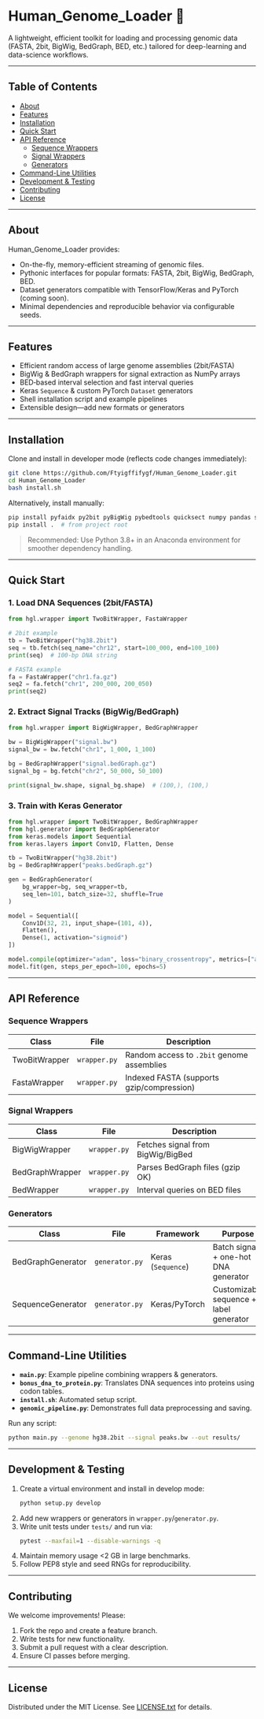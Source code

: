 # Human_Genome_Loader 🚀

A lightweight, efficient toolkit for loading and processing genomic data (FASTA, 2bit, BigWig, BedGraph, BED, etc.) tailored for deep-learning and data-science workflows.

---

## Table of Contents

- [About](#about)  
- [Features](#features)  
- [Installation](#installation)  
- [Quick Start](#quick-start)  
- [API Reference](#api-reference)  
  - [Sequence Wrappers](#sequence-wrappers)  
  - [Signal Wrappers](#signal-wrappers)  
  - [Generators](#generators)  
- [Command-Line Utilities](#command-line-utilities)  
- [Development & Testing](#development-testing)  
- [Contributing](#contributing)  
- [License](#license)  

---

## About

Human_Genome_Loader provides:

- On-the-fly, memory-efficient streaming of genomic files.  
- Pythonic interfaces for popular formats: FASTA, 2bit, BigWig, BedGraph, BED.  
- Dataset generators compatible with TensorFlow/Keras and PyTorch (coming soon).  
- Minimal dependencies and reproducible behavior via configurable seeds.  

---

## Features

- Efficient random access of large genome assemblies (2bit/FASTA)  
- BigWig & BedGraph wrappers for signal extraction as NumPy arrays  
- BED‐based interval selection and fast interval queries  
- Keras `Sequence` & custom PyTorch `Dataset` generators  
- Shell installation script and example pipelines  
- Extensible design—add new formats or generators  

---

## Installation

Clone and install in developer mode (reflects code changes immediately):

```bash
git clone https://github.com/Ftyigffifygf/Human_Genome_Loader.git
cd Human_Genome_Loader
bash install.sh
```

Alternatively, install manually:

```bash
pip install pyfaidx py2bit pyBigWig pybedtools quicksect numpy pandas scikit-learn tqdm
pip install .  # from project root
```

> Recommended: Use Python 3.8+ in an Anaconda environment for smoother dependency handling.

---

## Quick Start

### 1. Load DNA Sequences (2bit/FASTA)

```python
from hgl.wrapper import TwoBitWrapper, FastaWrapper

# 2bit example
tb = TwoBitWrapper("hg38.2bit")
seq = tb.fetch(seq_name="chr12", start=100_000, end=100_100)
print(seq)  # 100-bp DNA string

# FASTA example
fa = FastaWrapper("chr1.fa.gz")
seq2 = fa.fetch("chr1", 200_000, 200_050)
print(seq2)
```

### 2. Extract Signal Tracks (BigWig/BedGraph)

```python
from hgl.wrapper import BigWigWrapper, BedGraphWrapper

bw = BigWigWrapper("signal.bw")
signal_bw = bw.fetch("chr1", 1_000, 1_100)

bg = BedGraphWrapper("signal.bedGraph.gz")
signal_bg = bg.fetch("chr2", 50_000, 50_100)

print(signal_bw.shape, signal_bg.shape)  # (100,), (100,)
```

### 3. Train with Keras Generator

```python
from hgl.wrapper import TwoBitWrapper, BedGraphWrapper
from hgl.generator import BedGraphGenerator
from keras.models import Sequential
from keras.layers import Conv1D, Flatten, Dense

tb = TwoBitWrapper("hg38.2bit")
bg = BedGraphWrapper("peaks.bedGraph.gz")

gen = BedGraphGenerator(
    bg_wrapper=bg, seq_wrapper=tb,
    seq_len=101, batch_size=32, shuffle=True
)

model = Sequential([
    Conv1D(32, 21, input_shape=(101, 4)),
    Flatten(),
    Dense(1, activation="sigmoid")
])

model.compile(optimizer="adam", loss="binary_crossentropy", metrics=["accuracy"])
model.fit(gen, steps_per_epoch=100, epochs=5)
```

---

## API Reference

### Sequence Wrappers

| Class             | File               | Description                                      |
|-------------------|--------------------|--------------------------------------------------|
| TwoBitWrapper     | `wrapper.py`       | Random access to `.2bit` genome assemblies       |
| FastaWrapper      | `wrapper.py`       | Indexed FASTA (supports gzip/compression)        |

### Signal Wrappers

| Class             | File               | Description                                      |
|-------------------|--------------------|--------------------------------------------------|
| BigWigWrapper     | `wrapper.py`       | Fetches signal from BigWig/BigBed                 |
| BedGraphWrapper   | `wrapper.py`       | Parses BedGraph files (gzip OK)                  |
| BedWrapper        | `wrapper.py`       | Interval queries on BED files                    |

### Generators

| Class               | File               | Framework      | Purpose                                  |
|---------------------|--------------------|----------------|------------------------------------------|
| BedGraphGenerator   | `generator.py`     | Keras (`Sequence`) | Batch signal + one-hot DNA generator   |
| SequenceGenerator   | `generator.py`     | Keras/PyTorch  | Customizable sequence + label generator  |

---

## Command-Line Utilities

- **`main.py`**: Example pipeline combining wrappers & generators.  
- **`bonus_dna_to_protein.py`**: Translates DNA sequences into proteins using codon tables.  
- **`install.sh`**: Automated setup script.  
- **`genomic_pipeline.py`**: Demonstrates full data preprocessing and saving.

Run any script:

```bash
python main.py --genome hg38.2bit --signal peaks.bw --out results/
```

---

## Development & Testing

1. Create a virtual environment and install in develop mode:  
   ```bash
   python setup.py develop
   ```
2. Add new wrappers or generators in `wrapper.py`/`generator.py`.  
3. Write unit tests under `tests/` and run via:
   ```bash
   pytest --maxfail=1 --disable-warnings -q
   ```
4. Maintain memory usage <2 GB in large benchmarks.  
5. Follow PEP8 style and seed RNGs for reproducibility.

---

## Contributing

We welcome improvements! Please:

1. Fork the repo and create a feature branch.  
2. Write tests for new functionality.  
3. Submit a pull request with a clear description.  
4. Ensure CI passes before merging.

---

## License

Distributed under the MIT License. See [LICENSE.txt](LICENSE.txt) for details.
